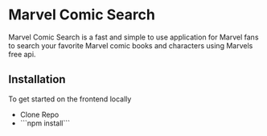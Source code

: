 # Marvel Comic Search
Marvel Comic Search is a fast and simple to use application for Marvel fans to search your favorite Marvel comic books and characters using Marvels free api. 

## Installation
To get started on the frontend locally
<ul>
  <li>Clone Repo</li>
  <li> ```npm install``` </li>
<ul>
